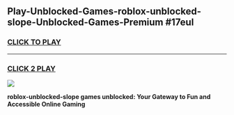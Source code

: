 
## Play-Unblocked-Games-roblox-unblocked-slope-Unblocked-Games-Premium #17eul
<h3>
<a href="https://premium.freeplayer.one?title=roblox-unblocked-slope&ref=12M">CLICK TO PLAY</a></h3>
<hr>

<h3>
<a href="https://premium.freeplayer.one?title=roblox-unblocked-slope&ref=12M">CLICK 2 PLAY</a>
  
</h3>

<a href="https://premium.freeplayer.one?title=roblox-unblocked-slope&ref=12M"><img src="https://clearcache.store/games.png"></a>


**roblox-unblocked-slope games unblocked: Your Gateway to Fun and Accessible Online Gaming**
